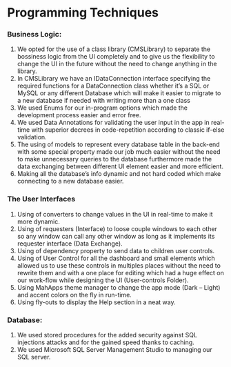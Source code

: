 # Programming Techniques

### **Business Logic:**

1. We opted for the use of a class library \(CMSLibrary\) to separate the bossiness logic from the UI completely and to give us the flexibility to change the UI in the future without the need to change anything in the library.
2. In CMSLibrary we have an IDataConnection interface specifying the required functions for a DataConnection class whether it’s a SQL or MySQL or any different Database which will make it easier to migrate to a new database if needed with writing more than a one class
3. We used Enums for our in-program options which made the development process easier and error free.
4. We used Data Annotations for validating the user input in the app in real-time with superior decrees in code-repetition according to classic if-else validation.
5. The using of models to represent every database table in the back-end with some special property made our job much easier without the need to make unnecessary queries to the database furthermore made the data exchanging between different UI element easier and more efficient.
6. Making all the database’s info dynamic and not hard coded which make connecting to a new database easier.

### **The User Interfaces**

1. Using of converters to change values in the UI in real-time to make it more dynamic.
2. Using of requesters \(Interface\) to loose couple windows to each other so any window can call any other window as long as it implements its requester interface \(Data Exchange\).
3. Using of dependency property to send data to children user controls.
4. Using of User Control for all the dashboard and small elements which allowed us to use these controls in multiples places without the need to rewrite them and with a one place for editing which had a huge effect on our work-flow while designing the UI \(User-controls Folder\).
5. Using MahApps theme manager to change the app mode \(Dark – Light\) and accent colors on the fly in run-time.
6. Using fly-outs to display the Help section in a neat way.

### **Database:**

1. We used stored procedures for the added security against SQL injections attacks and for the gained speed thanks to caching.
2. We used Microsoft SQL Server Management Studio to managing our SQL server.


